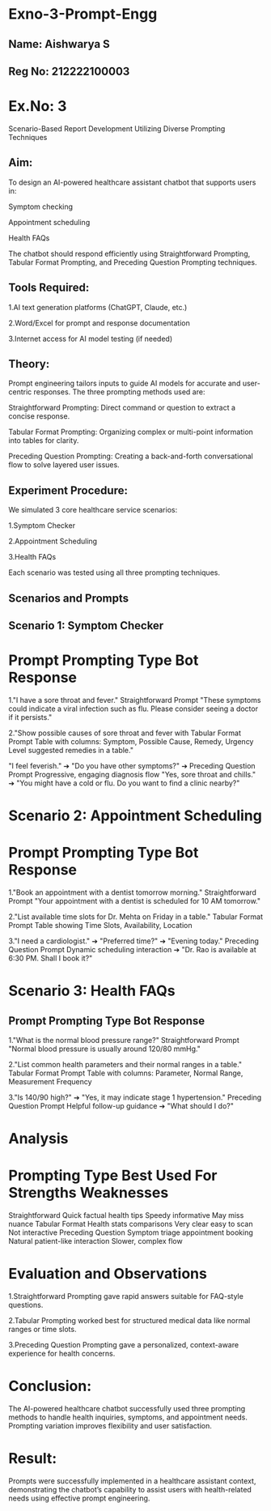 # Exno-3-Prompt-Engg
## Name: Aishwarya S
## Reg No: 212222100003
# Ex.No: 3 	
Scenario-Based Report Development Utilizing Diverse Prompting Techniques

 
## Aim:
To design an AI-powered healthcare assistant chatbot that supports users in:

Symptom checking

Appointment scheduling

Health FAQs

The chatbot should respond efficiently using Straightforward Prompting, Tabular Format Prompting, and Preceding Question Prompting techniques.

## Tools Required:
1.AI text generation platforms (ChatGPT, Claude, etc.)

2.Word/Excel for prompt and response documentation

3.Internet access for AI model testing (if needed)

## Theory:
Prompt engineering tailors inputs to guide AI models for accurate and user-centric responses. The three prompting methods used are:

Straightforward Prompting:
                   Direct command or question to extract a concise response.

Tabular Format Prompting:
                  Organizing complex or multi-point information into tables for clarity.

Preceding Question Prompting:
                  Creating a back-and-forth conversational flow to solve layered user issues.

## Experiment Procedure:
We simulated 3 core healthcare service scenarios:

1.Symptom Checker

2.Appointment Scheduling

3.Health FAQs

Each scenario was tested using all three prompting techniques.

## Scenarios and Prompts

## Scenario 1: Symptom Checker

# Prompt	                                                             Prompting Type	                  Bot Response
1."I have a sore throat and fever."	                                  Straightforward Prompt	         "These symptoms could indicate a viral infection such as flu. Please consider seeing a doctor if it persists."

2."Show possible causes of sore throat and fever with                 Tabular Format Prompt           	Table with columns: Symptom, Possible Cause, Remedy, Urgency Level
suggested remedies in a table."	

"I feel feverish." ➔ "Do you have other symptoms?" ➔                Preceding Question Prompt	       Progressive, engaging diagnosis flow
"Yes, sore throat and chills." ➔ "You might have a cold or flu.
Do you want to find a clinic nearby?"	

# Scenario 2: Appointment Scheduling

# Prompt	                                                             Prompting Type	                   Bot Response
1."Book an appointment with a dentist tomorrow morning."	             Straightforward Prompt	           "Your appointment with a dentist is scheduled for 10 AM tomorrow."

2."List available time slots for Dr. Mehta on Friday in a table."	    Tabular Format Prompt	             Table showing Time Slots, Availability, Location

3."I need a cardiologist." ➔ "Preferred time?" ➔ "Evening today."    Preceding Question Prompt	        Dynamic scheduling interaction
➔ "Dr. Rao is available at 6:30 PM. Shall I book it?"	

# Scenario 3: Health FAQs
## Prompt	                                                               Prompting Type	                   Bot Response
1."What is the normal blood pressure range?"                            	Straightforward Prompt	           "Normal blood pressure is usually around 120/80 mmHg."

2."List common health parameters and their normal ranges in a table."	   Tabular Format Prompt	             Table with columns: Parameter, Normal Range, Measurement Frequency

3."Is 140/90 high?" ➔ "Yes, it may indicate stage 1 hypertension."      Preceding Question Prompt	         Helpful follow-up guidance
➔ "What should I do?"	

# Analysis
# Prompting Type           	Best Used For	                               Strengths	                         Weaknesses
Straightforward	            Quick                                        factual health tips	Speedy         informative	May miss nuance
Tabular Format	             Health stats                                 comparisons	Very clear             easy to scan	Not interactive
Preceding Question	         Symptom triage                               appointment booking	Natural        patient-like interaction	Slower, complex flow

# Evaluation and Observations
1.Straightforward Prompting gave rapid answers suitable for FAQ-style questions.

2.Tabular Prompting worked best for structured medical data like normal ranges or time slots.

3.Preceding Question Prompting gave a personalized, context-aware experience for health concerns.

# Conclusion:
The AI-powered healthcare chatbot successfully used three prompting methods to handle health inquiries, symptoms, and appointment needs. Prompting variation improves flexibility and user satisfaction.

# Result:
Prompts were successfully implemented in a healthcare assistant context, demonstrating the chatbot’s capability to assist users with health-related needs using effective prompt engineering.


